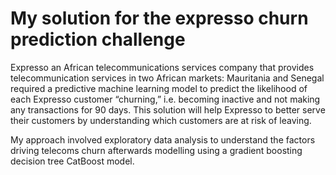 # My solution for the expresso churn prediction challenge
Expresso an African telecommunications services company that provides telecommunication services in two African markets: Mauritania and Senegal required a predictive machine learning model to predict the likelihood of each Expresso customer “churning,” i.e. becoming inactive and not making any transactions for 90 days. This solution will help Expresso to better serve their customers by understanding which customers are at risk of leaving.

My approach involved exploratory data analysis to understand the factors driving telecoms churn afterwards modelling using a gradient boosting decision tree CatBoost model.
